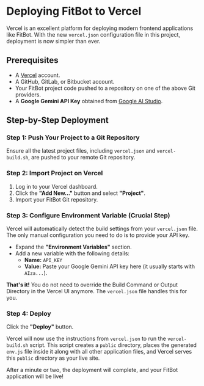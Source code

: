 # Deploying FitBot to Vercel

Vercel is an excellent platform for deploying modern frontend applications like FitBot. With the new `vercel.json` configuration file in this project, deployment is now simpler than ever.

## Prerequisites

*   A [Vercel](https://vercel.com/signup) account.
*   A GitHub, GitLab, or Bitbucket account.
*   Your FitBot project code pushed to a repository on one of the above Git providers.
*   A **Google Gemini API Key** obtained from [Google AI Studio](https://aistudio.google.com/app/apikey).

## Step-by-Step Deployment

### Step 1: Push Your Project to a Git Repository

Ensure all the latest project files, including `vercel.json` and `vercel-build.sh`, are pushed to your remote Git repository.

### Step 2: Import Project on Vercel

1.  Log in to your Vercel dashboard.
2.  Click the **"Add New..."** button and select **"Project"**.
3.  Import your FitBot Git repository.

### Step 3: Configure Environment Variable (Crucial Step)

Vercel will automatically detect the build settings from your `vercel.json` file. The only manual configuration you need to do is to provide your API key.

*   Expand the **"Environment Variables"** section.
*   Add a new variable with the following details:
    *   **Name:** `API_KEY`
    *   **Value:** Paste your Google Gemini API key here (it usually starts with `AIza...`).

**That's it!** You do not need to override the Build Command or Output Directory in the Vercel UI anymore. The `vercel.json` file handles this for you.

### Step 4: Deploy

Click the **"Deploy"** button.

Vercel will now use the instructions from `vercel.json` to run the `vercel-build.sh` script. This script creates a `public` directory, places the generated `env.js` file inside it along with all other application files, and Vercel serves this `public` directory as your live site.

After a minute or two, the deployment will complete, and your FitBot application will be live!
